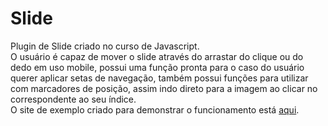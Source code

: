 # Slide
Plugin de Slide criado no curso de Javascript.  
O usuário é capaz de mover o slide através do arrastar do clique ou do dedo em uso mobile,
possui uma função pronta para o caso do usuário querer aplicar setas de navegação, também possui
funções para utilizar com marcadores de posição, assim indo direto para a imagem ao clicar no correspondente ao seu índice.  
O site de exemplo criado para demonstrar o funcionamento está [aqui](https://bryanbruzinga.github.io/Slide/).
